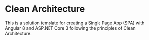 # Clean Architecture

This is a solution template for creating a Single Page App (SPA) with Angular 8 and ASP.NET Core 3 following the principles of Clean Architecture.
